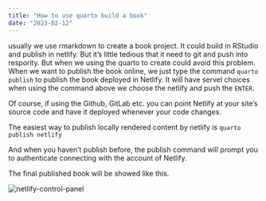 ```yaml
---
title: "How to use quarto build a book"
date: "2023-02-12"
---
```


usually we use rmarkdown to create a book project. It could build in RStudio and publish in netlify. But it’s little tedious that it need to git and push into respority. But when we using the quarto to create could avoid this problem. When we want to publish the book online, we just type the command `quarto publish` to publish the book deployed in Netlify. It will have servel choices when using the command above we choose the netlify and push the `ENTER`.

Of course, if using the Github, GitLab etc. you can point Netlify at your site’s source code and have it deployed whenever your code changes.

The easiest way to publish locally rendered content by netlify is `quarto publish netlify`

And when you haven’t publish before, the publish command will prompt you to authenticate connecting with the account of Netlify.

The final published book will be showed like this.

![netlify-control-panel](/post/netlify-control-panel.png)

